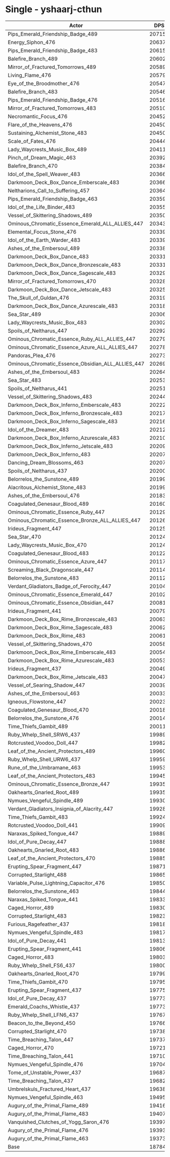 # Single - yshaarj-cthun
| Actor | DPS | Increase |
|---|:---:|:---:|
|Pips_Emerald_Friendship_Badge_489|207151|10.28%|
|Energy_Siphon_476|206377|9.86%|
|Pips_Emerald_Friendship_Badge_483|206157|9.75%|
|Balefire_Branch_489|206026|9.68%|
|Mirror_of_Fractured_Tomorrows_489|205899|9.61%|
|Living_Flame_476|205791|9.55%|
|Eye_of_the_Broodmother_476|205474|9.38%|
|Balefire_Branch_483|205467|9.38%|
|Pips_Emerald_Friendship_Badge_476|205164|9.22%|
|Mirror_of_Fractured_Tomorrows_483|205101|9.19%|
|Necromantic_Focus_476|204527|8.88%|
|Flare_of_the_Heavens_476|204509|8.87%|
|Sustaining_Alchemist_Stone_483|204501|8.87%|
|Scale_of_Fates_476|204445|8.84%|
|Lady_Waycrests_Music_Box_489|204114|8.66%|
|Pinch_of_Dream_Magic_463|203928|8.56%|
|Balefire_Branch_470|203840|8.51%|
|Idol_of_the_Spell_Weaver_483|203663|8.42%|
|Darkmoon_Deck_Box_Dance_Emberscale_483|203663|8.42%|
|Neltharions_Call_to_Suffering_457|203641|8.41%|
|Pips_Emerald_Friendship_Badge_463|203599|8.39%|
|Idol_of_the_Life_Binder_483|203551|8.36%|
|Vessel_of_Skittering_Shadows_489|203507|8.34%|
|Ominous_Chromatic_Essence_Emerald_ALL_ALLIES_447|203437|8.30%|
|Elemental_Focus_Stone_476|203399|8.28%|
|Idol_of_the_Earth_Warder_483|203395|8.28%|
|Ashes_of_the_Embersoul_489|203381|8.27%|
|Darkmoon_Deck_Box_Dance_483|203311|8.23%|
|Darkmoon_Deck_Box_Dance_Bronzescale_483|203310|8.23%|
|Darkmoon_Deck_Box_Dance_Sagescale_483|203297|8.23%|
|Mirror_of_Fractured_Tomorrows_470|203284|8.22%|
|Darkmoon_Deck_Box_Dance_Jetscale_483|203252|8.20%|
|The_Skull_of_Guldan_476|203195|8.17%|
|Darkmoon_Deck_Box_Dance_Azurescale_483|203180|8.16%|
|Sea_Star_489|203064|8.10%|
|Lady_Waycrests_Music_Box_483|203029|8.08%|
|Spoils_of_Neltharus_447|202924|8.03%|
|Ominous_Chromatic_Essence_Ruby_ALL_ALLIES_447|202795|7.96%|
|Ominous_Chromatic_Essence_Azure_ALL_ALLIES_447|202789|7.95%|
|Pandoras_Plea_476|202734|7.93%|
|Ominous_Chromatic_Essence_Obsidian_ALL_ALLIES_447|202691|7.90%|
|Ashes_of_the_Embersoul_483|202643|7.88%|
|Sea_Star_483|202533|7.82%|
|Spoils_of_Neltharus_441|202514|7.81%|
|Vessel_of_Skittering_Shadows_483|202442|7.77%|
|Darkmoon_Deck_Box_Inferno_Emberscale_483|202225|7.65%|
|Darkmoon_Deck_Box_Inferno_Bronzescale_483|202176|7.63%|
|Darkmoon_Deck_Box_Inferno_Sagescale_483|202165|7.62%|
|Idol_of_the_Dreamer_483|202120|7.60%|
|Darkmoon_Deck_Box_Inferno_Azurescale_483|202109|7.59%|
|Darkmoon_Deck_Box_Inferno_Jetscale_483|202090|7.58%|
|Darkmoon_Deck_Box_Inferno_483|202078|7.58%|
|Dancing_Dream_Blossoms_463|202077|7.58%|
|Spoils_of_Neltharus_437|202001|7.53%|
|Belorrelos_the_Sunstone_489|201992|7.53%|
|Alacritous_Alchemist_Stone_483|201992|7.53%|
|Ashes_of_the_Embersoul_476|201837|7.45%|
|Coagulated_Genesaur_Blood_489|201604|7.32%|
|Ominous_Chromatic_Essence_Ruby_447|201297|7.16%|
|Ominous_Chromatic_Essence_Bronze_ALL_ALLIES_447|201266|7.14%|
|Irideus_Fragment_447|201254|7.14%|
|Sea_Star_470|201248|7.13%|
|Lady_Waycrests_Music_Box_470|201241|7.13%|
|Coagulated_Genesaur_Blood_483|201222|7.12%|
|Ominous_Chromatic_Essence_Azure_447|201175|7.10%|
|Screaming_Black_Dragonscale_447|201141|7.08%|
|Belorrelos_the_Sunstone_483|201126|7.07%|
|Verdant_Gladiators_Badge_of_Ferocity_447|201048|7.03%|
|Ominous_Chromatic_Essence_Emerald_447|201029|7.02%|
|Ominous_Chromatic_Essence_Obsidian_447|200818|6.91%|
|Irideus_Fragment_441|200796|6.89%|
|Darkmoon_Deck_Box_Rime_Bronzescale_483|200639|6.81%|
|Darkmoon_Deck_Box_Rime_Sagescale_483|200621|6.80%|
|Darkmoon_Deck_Box_Rime_483|200611|6.80%|
|Vessel_of_Skittering_Shadows_470|200580|6.78%|
|Darkmoon_Deck_Box_Rime_Emberscale_483|200541|6.76%|
|Darkmoon_Deck_Box_Rime_Azurescale_483|200539|6.76%|
|Irideus_Fragment_437|200491|6.73%|
|Darkmoon_Deck_Box_Rime_Jetscale_483|200478|6.72%|
|Vessel_of_Searing_Shadow_447|200392|6.68%|
|Ashes_of_the_Embersoul_463|200338|6.65%|
|Igneous_Flowstone_447|200233|6.59%|
|Coagulated_Genesaur_Blood_470|200186|6.57%|
|Belorrelos_the_Sunstone_476|200144|6.55%|
|Time_Thiefs_Gambit_489|200115|6.53%|
|Ruby_Whelp_Shell_SRW6_437|199899|6.42%|
|Rotcrusted_Voodoo_Doll_447|199827|6.38%|
|Leaf_of_the_Ancient_Protectors_489|199602|6.26%|
|Ruby_Whelp_Shell_URW6_437|199597|6.26%|
|Rune_of_the_Umbramane_463|199530|6.22%|
|Leaf_of_the_Ancient_Protectors_483|199450|6.18%|
|Ominous_Chromatic_Essence_Bronze_447|199358|6.13%|
|Oakhearts_Gnarled_Root_489|199354|6.13%|
|Nymues_Vengeful_Spindle_489|199306|6.10%|
|Verdant_Gladiators_Insignia_of_Alacrity_447|199289|6.09%|
|Time_Thiefs_Gambit_483|199242|6.07%|
|Rotcrusted_Voodoo_Doll_441|199093|5.99%|
|Naraxas_Spiked_Tongue_447|198891|5.88%|
|Idol_of_Pure_Decay_447|198887|5.88%|
|Oakhearts_Gnarled_Root_483|198866|5.87%|
|Leaf_of_the_Ancient_Protectors_470|198858|5.86%|
|Erupting_Spear_Fragment_447|198717|5.79%|
|Corrupted_Starlight_488|198655|5.75%|
|Variable_Pulse_Lightning_Capacitor_476|198506|5.67%|
|Belorrelos_the_Sunstone_463|198448|5.64%|
|Naraxas_Spiked_Tongue_441|198338|5.59%|
|Caged_Horror_489|198309|5.57%|
|Corrupted_Starlight_483|198237|5.53%|
|Furious_Ragefeather_437|198188|5.51%|
|Nymues_Vengeful_Spindle_483|198174|5.50%|
|Idol_of_Pure_Decay_441|198138|5.48%|
|Erupting_Spear_Fragment_441|198062|5.44%|
|Caged_Horror_483|198033|5.42%|
|Ruby_Whelp_Shell_FS6_437|198001|5.41%|
|Oakhearts_Gnarled_Root_470|197991|5.40%|
|Time_Thiefs_Gambit_470|197951|5.38%|
|Erupting_Spear_Fragment_437|197750|5.27%|
|Idol_of_Pure_Decay_437|197738|5.27%|
|Emerald_Coachs_Whistle_437|197735|5.26%|
|Ruby_Whelp_Shell_LFN6_437|197672|5.23%|
|Beacon_to_the_Beyond_450|197664|5.23%|
|Corrupted_Starlight_470|197387|5.08%|
|Time_Breaching_Talon_447|197372|5.07%|
|Caged_Horror_470|197212|4.99%|
|Time_Breaching_Talon_441|197102|4.93%|
|Nymues_Vengeful_Spindle_476|197049|4.90%|
|Tome_of_Unstable_Power_437|196878|4.81%|
|Time_Breaching_Talon_437|196829|4.78%|
|Umbrelskuls_Fractured_Heart_437|196383|4.54%|
|Nymues_Vengeful_Spindle_463|194958|3.79%|
|Augury_of_the_Primal_Flame_489|194165|3.36%|
|Augury_of_the_Primal_Flame_483|194076|3.32%|
|Vanquished_Clutches_of_Yogg_Saron_476|193974|3.26%|
|Augury_of_the_Primal_Flame_476|193933|3.24%|
|Augury_of_the_Primal_Flame_463|193733|3.13%|
|Base|187846|0.00%|
